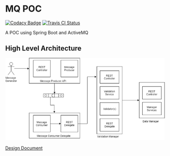 # MQ POC

[![Codacy Badge](https://api.codacy.com/project/badge/Grade/742f175a753641c89671a77ba281ee7d)](https://www.codacy.com/app/shishir.insane/mq-poc?utm_source=github.com&amp;utm_medium=referral&amp;utm_content=shishir-insane/mq-poc&amp;utm_campaign=Badge_Grade)
[![Travis CI Status](https://api.travis-ci.com/shishir-insane/mq-poc.svg?branch=master)](https://api.travis-ci.com/shishir-insane/mq-poc.svg?branch=master)

A POC using Spring Boot and ActiveMQ


## High Level Architecture 

![High Level Design](https://github.com/shishir-insane/mq-poc/blob/master/images/hld.png?raw=true)

[Design Document](https://github.com/shishir-insane/mq-poc/blob/master/Design.md)